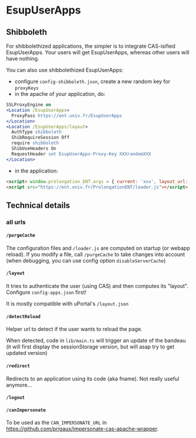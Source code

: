 EsupUserApps
===========


Shibboleth
-------------------

For shibbolethized applications, the simpler is to integrate CAS-isified EsupUserApps.
Your users will get EsupUserApps, whereas other users will have nothing.

You can also use shibbolethized EsupUserApps:
* configure ```config-shibboleth.json```, create a new random key for ```proxyKeys```
* in the apache of your application, do:

```apache
SSLProxyEngine on
<Location /EsupUserApps>
  ProxyPass https://ent.univ.fr/EsupUserApps
</Location>
<Location /EsupUserApps/layout> 
  AuthType shibboleth
  ShibRequireSession Off
  require shibboleth
  ShibUseHeaders On
  RequestHeader set EsupUserApps-Proxy-Key XXXrandomXXX
</Location>
```

* in the application:

```html
<script> window.prolongation_ENT_args = { current: 'xxx', layout_url: '/EsupUserApps/layout' } </script>
<script src="https://ent.univ.fr/ProlongationENT/loader.js"></script>
```



Technical details
-------------------

### all urls

#### ```/purgeCache```

The configuration files and ```/loader.js``` are computed on startup (or webapp reload). If you modify a file, call ```/purgeCache``` to take changes into account (when debugging, you can use config option ```disableServerCache```)

#### ```/layout```

It tries to authenticate the user (using CAS) and then computes its "layout". Configure ```config-apps.json``` first!

It is mostly compatible with uPortal's ```/layout.json```

#### ```/detectReload```

Helper url to detect if the user wants to reload the page.

When detected, code in ```lib/main.ts``` will trigger an update of the bandeau (it will first display the sessionStorage version, but will asap try to get updated version)

#### ```/redirect```

Redirects to an application using its code (aka fname). Not really useful anymore...

#### ```/logout```

#### ```/canImpersonate```

To be used as the ```CAN_IMPERSONATE_URL``` in https://github.com/prigaux/impersonate-cas-apache-wrapper.
